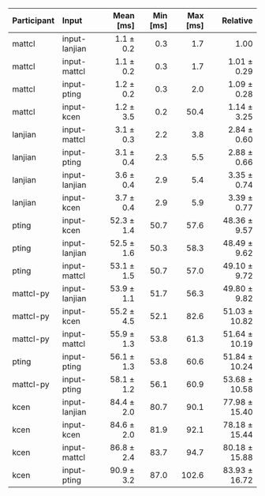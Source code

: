 | Participant | Input | Mean [ms] | Min [ms] | Max [ms] | Relative |
|:---|:---|---:|---:|---:|---:|
| mattcl | input-lanjian | 1.1 ± 0.2 | 0.3 | 1.7 | 1.00 |
| mattcl | input-mattcl | 1.1 ± 0.2 | 0.3 | 1.7 | 1.01 ± 0.29 |
| mattcl | input-pting | 1.2 ± 0.2 | 0.3 | 2.0 | 1.09 ± 0.28 |
| mattcl | input-kcen | 1.2 ± 3.5 | 0.2 | 50.4 | 1.14 ± 3.25 |
| lanjian | input-mattcl | 3.1 ± 0.3 | 2.2 | 3.8 | 2.84 ± 0.60 |
| lanjian | input-pting | 3.1 ± 0.4 | 2.3 | 5.5 | 2.88 ± 0.66 |
| lanjian | input-lanjian | 3.6 ± 0.4 | 2.9 | 5.4 | 3.35 ± 0.74 |
| lanjian | input-kcen | 3.7 ± 0.4 | 2.9 | 5.9 | 3.39 ± 0.77 |
| pting | input-kcen | 52.3 ± 1.4 | 50.7 | 57.6 | 48.36 ± 9.57 |
| pting | input-lanjian | 52.5 ± 1.6 | 50.3 | 58.3 | 48.49 ± 9.62 |
| pting | input-mattcl | 53.1 ± 1.5 | 50.7 | 57.0 | 49.10 ± 9.72 |
| mattcl-py | input-lanjian | 53.9 ± 1.1 | 51.7 | 56.3 | 49.80 ± 9.82 |
| mattcl-py | input-kcen | 55.2 ± 4.5 | 52.1 | 82.6 | 51.03 ± 10.82 |
| mattcl-py | input-mattcl | 55.9 ± 1.3 | 53.8 | 61.3 | 51.64 ± 10.19 |
| pting | input-pting | 56.1 ± 1.3 | 53.8 | 60.6 | 51.84 ± 10.24 |
| mattcl-py | input-pting | 58.1 ± 1.2 | 56.1 | 60.9 | 53.68 ± 10.58 |
| kcen | input-lanjian | 84.4 ± 2.0 | 80.7 | 90.1 | 77.98 ± 15.40 |
| kcen | input-kcen | 84.6 ± 2.0 | 81.9 | 92.1 | 78.18 ± 15.44 |
| kcen | input-mattcl | 86.8 ± 2.4 | 83.7 | 94.7 | 80.18 ± 15.88 |
| kcen | input-pting | 90.9 ± 3.2 | 87.0 | 102.6 | 83.93 ± 16.72 |
